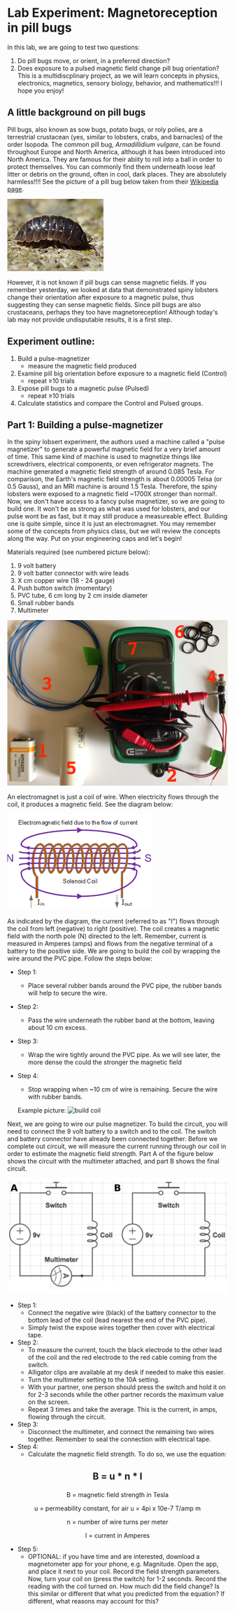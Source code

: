 # Lab Experiment: Magnetoreception in pill bugs
In this lab, we are going to test two questions:
1. Do pill bugs move, or orient, in a preferred direction?
2. Does exposure to a pulsed magnetic field change pill bug orientation?
This is a multidiscplinary project, as we will learn concepts in physics, electronics, magnetics, sensory biology, behavior, and mathematics!!!  I hope you enjoy!

## A little background on pill bugs
Pill bugs, also known as sow bugs, potato bugs, or roly polies, are a terrestrial crustacean (yes, similar to lobsters, crabs, and barnacles) of the order Isopoda.  The common pill bug, *Armadillidium vulgare*, can be found throughout Europe and North America, although it has been introduced into North America. They are famous for their abiity to roll into a ball in order to protect themselves.  You can commonly find them underneath loose leaf litter or debris on the ground, often in cool, dark places.  They are absolutely harmless!!!! See the picture of a pill bug below taken from their [Wikipedia page](https://en.wikipedia.org/wiki/Armadillidiidae).

![pill bug photo](./bug1.jpg)

However, it is not known if pill bugs can sense magnetic fields.  If you remember yesterday, we looked at data that demonstrated spiny lobsters change their orientation after exposure to a magnetic pulse, thus suggesting they can sense magnetic fields.  Since pill bugs are also crustaceans, perhaps they too have magnetoreception!  Although today's lab may not provide undisputable results, it is a first step.
## Experiment outline:
1.  Build a pulse-magnetizer
    * measure the magnetic field produced
2.  Examine pill big orientation before exposure to a magnetic field (Control)
    * repeat ≥10 trials
3. Expose pill bugs to a magnetic pulse (Pulsed)
    * repeat ≥10 trials
4. Calculate statistics and compare the Control and Pulsed groups.

## Part 1: Building a pulse-magnetizer
In the spiny lobsert experiment, the authors used a machine called a "pulse magnetizer" to generate a powerful magnetic field for a very brief amount of time.  This same kind of machine is used to magnetize things like screwdrivers, electrical components, or even refrigerator magnets.  The machine generated a magnetic field strength of around 0.085 Tesla.  For comparison, the Earth's magnetic field strength is about 0.00005 Telsa (or 0.5 Gauss), and an MRI machine is around 1.5 Tesla.  Therefore, the spiny lobsters were exposed to a magnetic field ~1700X stronger than normal!.  Now, we don't have access to a fancy pulse magnetizer, so we are going to build one.  It won't be as strong as what was used for lobsters, and our pulse wont be as fast, but it may still produce a measureable effect.  Building one is quite simple, since it is just an electromagnet.  You may remember some of the concepts from physics class, but we will review the concepts along the way.  Put on your engineering caps and let's begin!

Materials required (see numbered picture below):
1. 9 volt battery
2. 9 volt batter connector with wire leads
3. X cm copper wire (18 - 24 gauge)
4. Push button switch (momentary)
5. PVC tube, 6 cm long by 2 cm inside diameter
6. Small rubber bands
7. Multimeter

![materials photo](./magnetizer2.jpg)

An electromagnet is just a coil of wire.  When electricity flows through the coil, it produces a magnetic field.  See the diagram below:

![coil](coil1.gif)

As indicated by the diagram, the current (referred to as "I") flows through the coil from left (negative) to right (positive).  The coil creates a magnetic field with the north pole (N) directed to the left. Remember, current is measured in Amperes (amps) and flows from the negative terminal of a battery to the positive side.  We are going to build the coil by wrapping the wire around the PVC pipe.  Follow the steps below:
- Step 1:
  * Place several rubber bands around the PVC pipe, the rubber bands will help to secure the wire.
- Step 2:
  * Pass the wire underneath the rubber band at the bottom, leaving about 10 cm excess.
- Step 3:
  * Wrap the wire tightly around the PVC pipe.  As we will see later, the more dense the could the stronger the magnetic field
- Step 4:
  * Stop wrapping when ~10 cm of wire is remaining. Secure the wire with rubber bands.
  
  Example picture:
  ![build coil](./coil2.png)

Next, we are going to wire our pulse magnetizer.  To build the circuit, you will need to connect the 9 volt battery to a switch and to the coil.  The switch and battery connector have already been connected together.  Before we complete out circuit, we will measure the current running through our coil in order to estimate the magnetic field strength.  Part A of the figure below shows the circuit with the multimeter attached, and part B shows the final circuit.

![circuit](./circuitAB.png)

- Step 1:
  * Connect the negative wire (black) of the battery connector to the bottom lead of the coil (lead nearest the end of the PVC pipe).
  * Simply twist the expose wires together then cover with electrical tape.
- Step 2:
  * To measure the current, touch the black electrode to the other lead of the coil and the red electrode to the red cable coming from the switch.
  * Alligator clips are available at my desk if needed to make this easier.
  * Turn the multimeter setting to the 10A setting.
  * With your partner, one person should press the switch and hold it on for 2-3 seconds while the other partner records the maximum value on the screen.
  * Repeat 3 times and take the average.  This is the current, in amps, flowing through the circuit.
- Step 3:
  * Disconnect the multimeter, and connect the remaining two wires together.  Remember to seal the connection with electrical tape.
- Step 4:
  * Calculate the magnetic field strength.  To do so, we use the equation:
## <p align="center">B = u * n * I</p>
<p align="center">B = magnetic field strength in Tesla</p>
<p align="center">u = permeability constant, for air u = 4pi x 10e-7 T/amp m</p>
<p align="center">n = number of wire turns per meter</p>
<p align="center">I = current in Amperes</p>

- Step 5:
  * OPTIONAL: if you have time and are interested, download a magnetometer app for your phone, e.g. Magnitude.  Open the app, and place it next to your coil.  Record the field strength parameters.  Now, turn your coil on (press the switch) for 1-2 seconds.  Record the reading with the coil turned on.  How much did the field change?  Is this similar or different that what you predicted from the equation?  If different, what reasons may account for this? 







